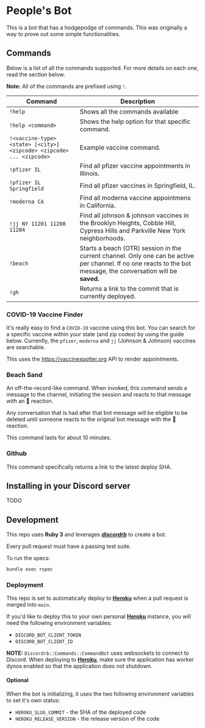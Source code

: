 # People's Bot

This is a bot that has a hodgepodge of commands. This was originally a way to prove out some simple functionalities.

## Commands

Below is a list of all the commands supported. For more details on each one, read the section below.

**Note:** All of the commands are prefixed using `!`. 

| Command                                                              | Description                                                                                                                                                       |
| -----                                                                | ------                                                                                                                                                            |
| `!help`                                                              | Shows all the commands available                                                                                                                                  |
| `!help <command>`                                                    | Shows the help option for that specific command.                                                                                                                  |
| `!<vaccine-type> <state> [<city>] <zipcode> <zipcode> ... <zipcode>` | Example vaccine command.                                                                                                                                          |
| `!pfizer IL`                                                         | Find all pfizer vaccine appointments in Illinois.                                                                                                                 |
| `!pfizer IL Springfield`                                             | Find all pfizer vaccines in Springfield, IL.                                                                                                                      |
| `!moderna CA`                                                        | Find all moderna vaccine appointmens in California.                                                                                                               |
| `!jj NY 11201 11208 11204`                                           | Find all johnson & johnson vaccines in the Brooklyn Heights, Cobble Hill, Cypress Hills and Parkville New York neighborhoods.                                     |
| `!beach`                                                             | Starts a beach (OTR) session in the current channel. Only one can be active per channel. If no one reacts to the bot message, the conversation will be **saved.** |
| `!gh`                                                                | Returns a link to the commit that is currently deployed.                                                                                                          |

### COVID-19 Vaccine Finder

It's really easy to find a `COVID-19` vaccine using this bot. You can search for a specific vaccine within your state (and zip codes) by using the guide below. Currently, the `pfizer`, `moderna` and `jj` (Johnson & Johnson) vaccines are searchable.

This uses the https://vaccinespotter.org API to render appointments.

### Beach Sand

An off-the-record-like command. When invoked, this command sends a message to the channel, initiating the session and reacts to that message with an :ocean: reaction.

Any conversation that is had after that bot message will be eligible to be deleted until someone reacts to the original bot message with the :ocean: reaction.

This command lasts for about 10 minutes.

### Github

This command specifically returns a link to the latest deploy SHA.

## Installing in your Discord server

TODO

## Development

This repo uses **Ruby 3** and leverages _**[discordrb](https://github.com/shardlab/discordrb)**_ to create a bot.

Every pull request must have a passing test suite.

To run the specs:

```bash
bundle exec rspec
```

### Deployment

This repo is set to automatically deploy to **[Heroku](https://heroku.com)** when a pull request is merged into `main`.

If you'd like to deploy this to your own personal **[Heroku](https://heroku.com)** instance, you will need the following environment variables:

- `DISCORD_BOT_CLIENT_TOKEN`
- `DISCORD_BOT_CLIENT_ID`

**NOTE:** `Discordrb::Commands::CommandBot` uses websockets to connect to Discord. When deploying to **[Heroku](https://heroku.com)**, make sure the application has worker dynos enabled so that the application does not shutdown.

#### Optional

When the bot is initializing, it uses the two following environment variables to
set it's own status:

- `HEROKU_SLUG_COMMIT` - the SHA of the deployed code
- `HEROKU_RELEASE_VERSION` - the release version of the code
